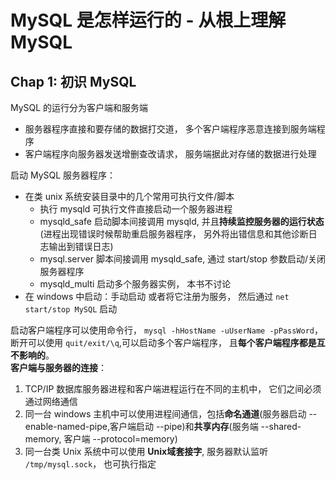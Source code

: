 # MySQL 是怎样运行的 - 从根上理解 MySQL
## Chap 1: 初识 MySQL
MySQL 的运行分为客户端和服务端
* 服务器程序直接和要存储的数据打交道， 多个客户端程序恶意连接到服务端程序
* 客户端程序向服务器发送增删查改请求， 服务端据此对存储的数据进行处理

启动 MySQL 服务器程序：
* 在类 unix 系统安装目录中的几个常用可执行文件/脚本
    * 执行 mysqld 可执行文件直接启动一个服务器进程
    * mysqld_safe 启动脚本间接调用 mysqld, 并且**持续监控服务器的运行状态**(进程出现错误时候帮助重启服务器程序， 另外将出错信息和其他诊断日志输出到错误日志)
    * mysql.server 脚本间接调用 mysqld_safe, 通过 start/stop 参数启动/关闭服务器程序
    * mysqld_multi 启动多个服务器实例， 本书不讨论
* 在 windows 中启动：手动启动 或者将它注册为服务， 然后通过 `net start/stop MySQL` 启动

启动客户端程序可以使用命令行， `mysql -hHostName -uUserName -pPassWord`， 断开可以使用 `quit/exit/\q`,可以启动多个客户端程序， 且**每个客户端程序都是互不影响的**。  
**客户端与服务器的连接**：
1. TCP/IP 数据库服务器进程和客户端进程运行在不同的主机中， 它们之间必须通过网络通信
2. 同一台 windows 主机中可以使用进程间通信，包括**命名通道**(服务器启动 --enable-named-pipe,客户端启动 --pipe)和**共享内存**(服务端 --shared-memory, 客户端 --protocol=memory)
3. 同一台类 Unix 系统中可以使用 **Unix域套接字**, 服务器默认监听 `/tmp/mysql.sock`， 也可执行指定

